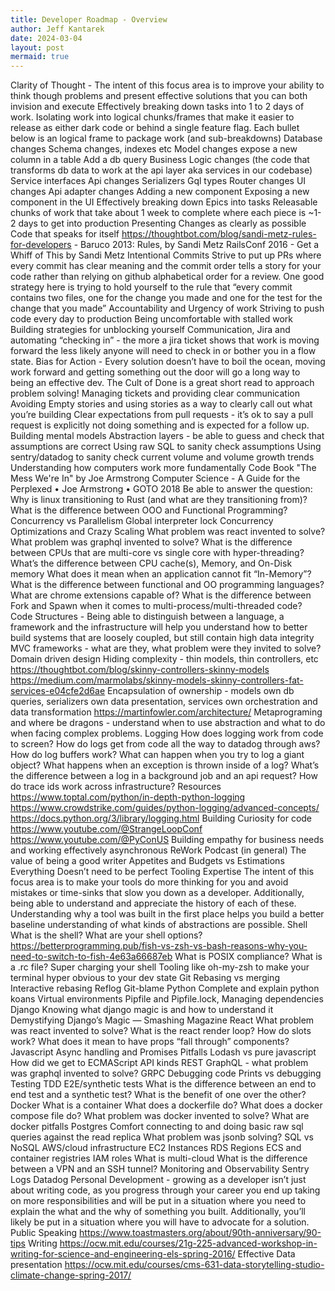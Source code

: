 ```yaml
---
title: Developer Roadmap - Overview
author: Jeff Kantarek
date: 2024-03-04
layout: post
mermaid: true
---
```


Clarity of Thought - The intent of this focus area is to improve your ability to think though problems and present effective solutions that you can both invision and execute
Effectively breaking down tasks into 1 to 2 days of work. Isolating work into logical chunks/frames that make it easier to release as either dark code or behind a single feature flag. Each bullet below is an logical frame to package work (and sub-breakdowns)
Database changes
Schema changes, indexes etc
Model changes
expose a new column in a table
Add a db query
Business Logic changes (the code that transforms db data to work at the api layer aka services in our codebase)
Service interfaces
Api changes
Serializers
Gql types
Router changes
UI changes
Api adapter changes
Adding a new component
Exposing a new component in the UI
Effectively breaking down Epics into tasks
Releasable chunks of work that take about 1 week to complete where each piece is ~1-2 days to get into production
Presenting Changes as clearly as possible
Code that speaks for itself
https://thoughtbot.com/blog/sandi-metz-rules-for-developers  - Baruco 2013: Rules, by Sandi Metz
RailsConf 2016 - Get a Whiff of This by Sandi Metz
Intentional Commits
Strive to put up PRs where every commit has clear meaning and the commit order tells a story for your code rather than relying on github alphabetical order for a review. One good strategy here is trying to hold yourself to the rule that “every commit contains two files, one for the change you made and one for the test for the change that you made”
Accountability and Urgency of work
Striving to push code every day to production
Being uncomfortable with stalled work
Building strategies for unblocking yourself
Communication, Jira and automating “checking in” - the more a jira ticket shows that work is moving forward the less likely anyone will need to check in or bother you in a flow state.
Bias for Action - Every solution doesn’t have to boil the ocean, moving work forward and getting something out the door will go a long way to being an effective dev. The Cult of Done is a great short read to approach problem solving!
Managing tickets and providing clear communication
Avoiding Empty stories and using stories as a way to clearly call out what you’re building
Clear expectations from pull requests - it’s ok to say a pull request is explicitly not doing something and is expected for a follow up.
Building mental models
Abstraction layers - be able to guess and check that assumptions are correct
Using raw SQL to sanity check assumptions
Using sentry/datadog to sanity check current volume and volume growth trends
Understanding how computers work more fundamentally
Code Book
"The Mess We're In" by Joe Armstrong
Computer Science - A Guide for the Perplexed • Joe Armstrong • GOTO 2018
Be able to answer the question: Why is linux transitioning to Rust (and what are they transitioning from)?
What is the difference between OOO and Functional Programming?
Concurrency vs Parallelism
Global interpreter lock
Concurrency Optimizations and Crazy Scaling
What problem was react invented to solve?
What problem was graphql invented to solve?
What is the difference between CPUs that are multi-core vs single core with hyper-threading?
What’s the difference between CPU cache(s), Memory, and On-Disk memory
What does it mean when an application cannot fit “In-Memory”?
What is the difference between functional and OO programming languages?
What are chrome extensions capable of?
What is the difference between Fork and Spawn when it comes to multi-process/multi-threaded code?
Code Structures - Being able to distinguish between a language, a framework and the infrastructure will help you understand how to better build systems that are loosely coupled, but still contain high data integrity
MVC frameworks - what are they, what problem were they invited to solve?
Domain driven design
Hiding complexity - thin models, thin controllers, etc
https://thoughtbot.com/blog/skinny-controllers-skinny-models
https://medium.com/marmolabs/skinny-models-skinny-controllers-fat-services-e04cfe2d6ae
Encapsulation of ownership - models own db queries, serializers own data presentation, services own orchestration and data transformation
https://martinfowler.com/architecture/
Metaprograming and where be dragons - understand when to use abstraction and what to do when facing complex problems.
Logging
How does logging work from code to screen?
How do logs get from code all the way to datadog through aws?
How do log buffers work?
What can happen when you try to log a giant object?
What happens when an exception is thrown inside of a log?
What’s the difference between a log in a background job and an api request?
How do trace ids work across infrastructure?
Resources
https://www.toptal.com/python/in-depth-python-logging
https://www.crowdstrike.com/guides/python-logging/advanced-concepts/
https://docs.python.org/3/library/logging.html
Building Curiosity for code
https://www.youtube.com/@StrangeLoopConf
https://www.youtube.com/@PyConUS
Building empathy for business needs and working effectively asynchronous
ReWork Podcast (in general)
The value of being a good writer
Appetites and Budgets vs Estimations
Everything Doesn’t need to be perfect 
Tooling Expertise
The intent of this focus area is to make your tools do more thinking for you and avoid mistakes or time-sinks that slow you down as a developer.  Additionally, being able to understand and appreciate the history of each of these. Understanding why a tool was built in the first place helps you build a better baseline understanding of what kinds of abstractions are possible.
Shell
What is the shell?
What are your shell options?
https://betterprogramming.pub/fish-vs-zsh-vs-bash-reasons-why-you-need-to-switch-to-fish-4e63a66687eb
What is POSIX compliance?
What is a .rc file?
Super charging your shell
Tooling like oh-my-zsh to make your terminal hyper obvious to your dev state
Git
Rebasing vs merging
Interactive rebasing
Reflog
Git-blame
Python
Complete and explain python koans
Virtual environments
Pipfile and Pipfile.lock, Managing dependencies
Django
Knowing what django magic is and how to understand it
Demystifying Django’s Magic — Smashing Magazine
React
What problem was react invented to solve?
What is the react render loop?
How do slots work?
What does it mean to have props “fall through” components?
Javascript
Async handling and Promises
Pitfalls
Lodash vs pure javascript
How did we get to ECMAScript
API kinds
REST
GraphQL - what problem was graphql invented to solve?
GRPC
Debugging code
Prints vs debugging
Testing
TDD
E2E/synthetic tests
What is the difference between an end to end test and a synthetic test? What is the benefit of one over the other?
Docker
What is a container
What does a dockerfile do?
What does a docker compose file do?
What problem was docker invented to solve?
What are docker pitfalls
Postgres
Comfort connecting to and doing basic raw sql queries against the read replica
What problem was jsonb solving?
SQL vs NoSQL
AWS/cloud infrastructure
EC2 Instances
RDS
Regions
ECS and container registries
IAM roles
What is multi-cloud
What is the difference between a VPN and an SSH tunnel?
Monitoring and Observability
Sentry
Logs
Datadog
Personal Development - growing as a developer isn’t just about writing code, as you progress through your career you end up taking on more responsibilities and will be put in a situation where you need to explain the what and the why of something you built.  Additionally, you’ll likely be put in a situation where you will have to advocate for a solution.
Public Speaking
https://www.toastmasters.org/about/90th-anniversary/90-tips
Writing
https://ocw.mit.edu/courses/21g-225-advanced-workshop-in-writing-for-science-and-engineering-els-spring-2016/
Effective Data presentation
https://ocw.mit.edu/courses/cms-631-data-storytelling-studio-climate-change-spring-2017/
